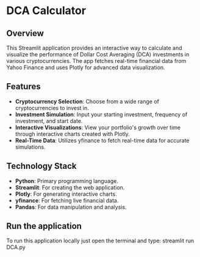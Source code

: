 # DCA Calculator

## Overview
This Streamlit application provides an interactive way to calculate and visualize the performance of Dollar Cost Averaging (DCA) investments in various cryptocurrencies. The app fetches real-time financial data from Yahoo Finance and uses Plotly for advanced data visualization.

## Features
- **Cryptocurrency Selection**: Choose from a wide range of cryptocurrencies to invest in.
- **Investment Simulation**: Input your starting investment, frequency of investment, and start date.
- **Interactive Visualizations**: View your portfolio's growth over time through interactive charts created with Plotly.
- **Real-Time Data**: Utilizes yfinance to fetch real-time data for accurate simulations.

## Technology Stack
- **Python**: Primary programming language.
- **Streamlit**: For creating the web application.
- **Plotly**: For generating interactive charts.
- **yfinance**: For fetching live financial data.
- **Pandas**: For data manipulation and analysis.

## Run the application
To run this application locally just open the terminal and type:
streamlit run DCA.py
